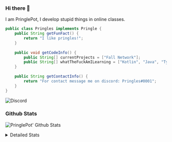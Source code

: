 ### Hi there 👋

I am PringlePot, I develop stupid things in online classes. 

```java
public class Pringles implements Pringle {
    public String getFunFact() {
        return "I like pringles!";
    }
    
    public void getCodeInfo() {
        public String[] currentProjects = ["Fall Network"];
        public String[] whatTheFuckAmILearning = ["Kotlin", "Java", "Typescript", "NextJS"];
    }
    
    public String getContactInfo() {
        return "For contact message me on discord: Pringles#0001";
    }
}
```
![Discord](https://discord.c99.nl/widget/theme-1/226911291636318208.png)


### Github Stats
![PringlePot' Github Stats](https://github-readme-stats.vercel.app/api?username=PringlePot&show_icons=true&theme=dark)

<details>
  <summary>Detailed Stats</summary>
    
<!--START_SECTION:waka-->
![Lines of code](https://img.shields.io/badge/From%20Hello%20World%20I%27ve%20Written-47677%20lines%20of%20code-blue)

**🐱 My Github Data** 

> 🏆 304 Contributions in the Year 2021
 > 
> 📦 84.5 kB Used in Github's Storage 
 > 
> 💼 Opted to Hire
 > 
> 📜 2 Public Repositories 
 > 
> 🔑 7 Private Repositories  
 > 
**I'm an Early 🐤** 

```text
🌞 Morning    48 commits     ██████░░░░░░░░░░░░░░░░░░░   23.76% 
🌆 Daytime    91 commits     ███████████░░░░░░░░░░░░░░   45.05% 
🌃 Evening    63 commits     ███████░░░░░░░░░░░░░░░░░░   31.19% 
🌙 Night      0 commits      ░░░░░░░░░░░░░░░░░░░░░░░░░   0.0%

```
📅 **I'm Most Productive on Friday** 

```text
Monday       30 commits     ███░░░░░░░░░░░░░░░░░░░░░░   14.85% 
Tuesday      33 commits     ████░░░░░░░░░░░░░░░░░░░░░   16.34% 
Wednesday    15 commits     █░░░░░░░░░░░░░░░░░░░░░░░░   7.43% 
Thursday     33 commits     ████░░░░░░░░░░░░░░░░░░░░░   16.34% 
Friday       51 commits     ██████░░░░░░░░░░░░░░░░░░░   25.25% 
Saturday     34 commits     ████░░░░░░░░░░░░░░░░░░░░░   16.83% 
Sunday       6 commits      ░░░░░░░░░░░░░░░░░░░░░░░░░   2.97%

```


📊 **This Week I Spent My Time On** 

```text
💬 Programming Languages: 
Java                     12 hrs 11 mins      ███████████████████████░░   95.02% 
XML                      26 mins             ░░░░░░░░░░░░░░░░░░░░░░░░░   3.42% 
Properties               5 mins              ░░░░░░░░░░░░░░░░░░░░░░░░░   0.65% 
Kotlin                   3 mins              ░░░░░░░░░░░░░░░░░░░░░░░░░   0.47% 
Python                   2 mins              ░░░░░░░░░░░░░░░░░░░░░░░░░   0.26%

🔥 Editors: 
IntelliJ                 12 hrs 47 mins      █████████████████████████   99.74% 
Sublime Text             2 mins              ░░░░░░░░░░░░░░░░░░░░░░░░░   0.26%

```

**I Mostly Code in Java** 

```text
Java                     5 repos             ████████████████████░░░░░   83.33% 
Kotlin                   1 repo              ████░░░░░░░░░░░░░░░░░░░░░   16.67%

```



<!--END_SECTION:waka-->
</details>
